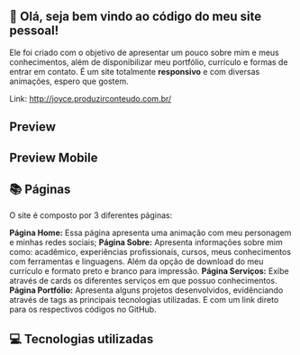 
## 👋 Olá, seja bem vindo ao código do meu site pessoal!

Ele foi criado com o objetivo de apresentar um pouco sobre mim e meus conhecimentos, além de disponibilizar meu portfólio, currículo e formas de entrar em contato. 
É um site totalmente **responsivo** e com diversas animações, espero que gostem. 

Link: http://joyce.produzirconteudo.com.br/

## Preview 

## Preview Mobile

## 📚 Páginas 
O site é composto por 3 diferentes páginas:

**Página Home:** Essa página apresenta uma animação com meu personagem e minhas redes sociais;
**Página Sobre:** Apresenta informações sobre mim como: acadêmico, experiências profissionais, cursos, meus conhecimentos com ferramentas e linguagens. Além da opção de download do meu currículo e formato preto e branco para impressão. 
**Página Serviços:** Exibe através de cards os diferentes serviços em que possuo conhecimentos. 
**Página Portfólio:** Apresenta alguns projetos desenvolvidos, evidênciando através de tags as principais tecnologias utilizadas. E com um link direto para os respectivos códigos no GitHub. 

## 💻 Tecnologias utilizadas